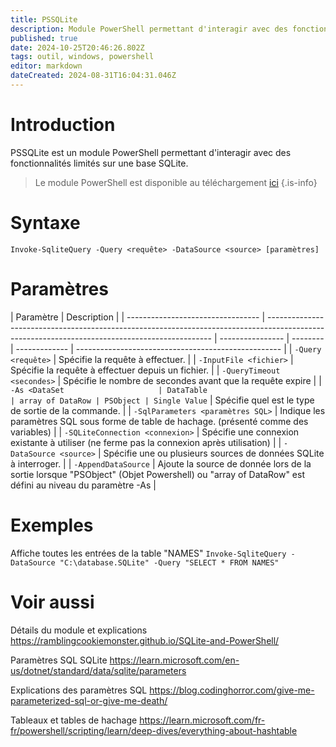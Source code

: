 ```yaml
---
title: PSSQLite
description: Module PowerShell permettant d'interagir avec des fonctionnalités limités sur une base SQLite.
published: true
date: 2024-10-25T20:46:26.802Z
tags: outil, windows, powershell
editor: markdown
dateCreated: 2024-08-31T16:04:31.046Z
---
```


# Introduction

PSSQLite est un module PowerShell permettant d'interagir avec des fonctionnalités limités sur une base SQLite.

> Le module PowerShell est disponible au téléchargement [ici](https://github.com/RamblingCookieMonster/PSSQLite)
> {.is-info}

# Syntaxe

`Invoke-SqliteQuery -Query <requête> -DataSource <source> [paramètres]`

# Paramètres

| Paramètre                         | Description                                                                                                                                    |
| --------------------------------- | ---------------------------------------------------------------------------------------------------------------------------------------------- | ---------------- | -------- | ------------- | --------------------------------------------------- |
| `-Query <requête>`                | Spécifie la requête à effectuer.                                                                                                               |
| `-InputFile <fichier>`            | Spécifie la requête à effectuer depuis un fichier.                                                                                             |
| `-QueryTimeout <secondes>`        | Spécifie le nombre de secondes avant que la requête expire                                                                                     |
| `-As <DataSet                     | DataTable                                                                                                                                      | array of DataRow | PSObject | Single Value` | Spécifie quel est le type de sortie de la commande. |
| `-SqlParameters <paramètres SQL>` | Indique les paramètres SQL sous forme de table de hachage. (présenté comme des variables)                                                      |
| `-SQLiteConnection <connexion>`   | Spécifie une connexion existante à utiliser (ne ferme pas la connexion après utilisation)                                                      |
| `-DataSource <source>`            | Spécifie une ou plusieurs sources de données SQLite à interroger.                                                                              |
| `-AppendDataSource`               | Ajoute la source de donnée lors de la sortie lorsque "PSObject" (Objet Powershell) ou "array of DataRow" est défini au niveau du paramètre -As |

# Exemples

Affiche toutes les entrées de la table "NAMES"
`Invoke-SqliteQuery -DataSource "C:\database.SQLite" -Query "SELECT * FROM NAMES"`

# Voir aussi

Détails du module et explications
https://ramblingcookiemonster.github.io/SQLite-and-PowerShell/

Paramètres SQL SQLite
https://learn.microsoft.com/en-us/dotnet/standard/data/sqlite/parameters

Explications des paramètres SQL
https://blog.codinghorror.com/give-me-parameterized-sql-or-give-me-death/

Tableaux et tables de hachage
https://learn.microsoft.com/fr-fr/powershell/scripting/learn/deep-dives/everything-about-hashtable
